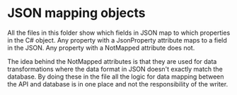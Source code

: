 # JSON mapping objects
All the files in this folder show which fields in JSON map to which properties in the C# object. Any property with a JsonProperty attribute maps to a field in the JSON. Any property with a NotMapped attribute does not.

The idea behind the NotMapped attributes is that they are used for data transformations where the data format in JSON doesn't exactly match the database. By doing these in the file all the logic for data mapping between the API and database is in one place and not the responsibility of the writer.

